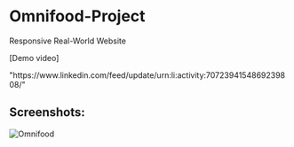 # Omnifood-Project
Responsive Real-World Website
<p>[Demo video]</p> "https://www.linkedin.com/feed/update/urn:li:activity:7072394154869239808/"

## Screenshots:

![Omnifood](https://github.com/Ayman-Sedik/Omnifood-Project/assets/87248906/2d774055-4cad-4229-9ccf-14df344d53bb)
